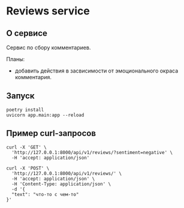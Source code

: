 # Reviews service

## О сервисе
Сервис по сбору комментариев.

Планы:
- добавить действия в засвисимости от эмоционального окраса комментария.

## Запуск
```commandline
poetry install
uvicorn app.main:app --reload
```

## Пример curl-запросов
```commandline
curl -X 'GET' \
  'http://127.0.0.1:8000/api/v1/reviews/?sentiment=negative' \
  -H 'accept: application/json'
```

```commandline
curl -X 'POST' \
  'http://127.0.0.1:8000/api/v1/reviews/' \
  -H 'accept: application/json' \
  -H 'Content-Type: application/json' \
  -d '{
  "text": "что-то с чем-то"
}'
```

